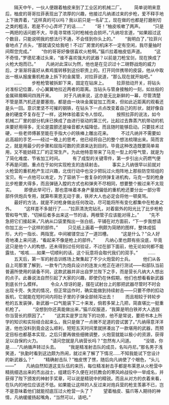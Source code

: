 　　隔天中午，一伙人便跟着柚皮来到了工业区的机械二厂。
　　简单说明来意后，柚皮的哥哥拉菲表现出了浓厚的兴趣，他接过凡纳递过来的步枪，爱不释手地上下拨弄着，“这样真的可以吗？我以前只是一名矿工，现在做的也都是打磨削切之类的粗活，若是不小心弄坏了的话……”
　　“哥！”柚皮咳嗽了两声。
　　“只是一两把的话问题不大，毕竟寻常练习时枪械也会损坏。”凡纳坦言道，“如果超过这个数目，只能说明我的想法行不通，不会怪到你头上的。”
　　“我明白了，”拉菲兴奋地点了点头，“那就请交给我吧！不过厂房里的机床不一定有空闲，我尽量抽时间帮您完成。”
　　“你的哥哥好像很喜欢火枪啊。”猫爪拉着柚皮低声道。
　　“这不奇怪，”罗德尼凑过头来，“谁不喜欢强大的武器？以前是刀枪宝剑，现在换成了火枪大炮而已。”
　　凡纳对此深以为然，他也是在见识过十二磅野战炮的威力后，才渐渐将喜好从煮鸡蛋转移到这份职责上的。打开同伴携带的皮袋，他从中取出一根从报废重机枪身上拆下的金属管，对拉菲说道，“那么现在就开始吧。”
　　……
　　步枪枪管被拆卸下来，固定在钻床上。
　　拉菲扭动开关，将钻头对准标记位置，小心翼翼地拉近两者的距离。当钻头与管身接触的一刻，如丝般的金属碎屑瞬间四溅开来。
　　对于凡纳来说，这亦是无比新鲜的一幕，尽管清楚不管是蒸汽机还是要塞炮，都是由一块块金属锭加工而来，但如此近距离的观看还是头一回。意识里坚不可摧的钢铁，在钻头下一点点改变着自己的形状，就好像自身的硬度不复存在了一样，这种体验着实令人惊叹。
　　按照拉菲的说法，如今机械二厂里的部分机床已换成了由进行驱动的第三代，比起过去靠蒸汽机带动的机床要好用得多，无论是震颤还是噪音都大幅降低，而且随时能够启动。只要技术过硬，一些老师傅甚至能在手指大小的铁棒上雕出花来。
　　不过凡纳并不需要如此高超的手艺——经过一晚上的思考，他已经将自己的整个想法梳理出来。简而言之，就是用最少的步骤和屈指可数的资源来达到目的。毕竟这种改造既要简单易用，又不能妨碍工厂的正常生产。为此他特意带来了马克一型上的导气管，就是为了简化难度、节省加工时间。
　　有了成型的关键零件，第一步引出火药燃气便不再是问题。重点在于如何实现枪支的连续射击。
　　事实上凡纳很早以前就对火枪营的重机枪产生过兴趣，北伐行动中也没少把玩过火炮阵地上那些防空班组的宝贝。有一点他可以肯定，为了容纳下一套复杂的供弹复进机构，马克一型的枪身比步枪要大得多，而且弹链入膛的方式也和弹夹不尽相同，想要整个搬过来不太现实。
　　即便此举可行，那也意味着本身产量就偏低的重机枪还要分出一部分零部件供炮兵专用，就算布莱恩无动于衷，铁斧大人也必定会将他一顿臭骂。
　　最好的方法，就是不对枪身做出任何改动，尽可能将所有变化都集中在枪身之外。
　　“这样差不多就行了……”拉菲清洗完钻孔，对着窗外的阳光比了比步枪枪管和导气管，“切掉后者多出来这一节的话，两根管子应该能对得上。”
　　“先不急把它们接起来，”凡纳从口袋里掏出一张白纸，平铺在对方面前，“下一步我想请你加工出一个这样的部件。”
　　只见纸上画着一例颇为简陋的图样，整体成弧形，大约一指长、两指宽，中间被镂空出了一道凹槽。
　　“这是什么？”众人好奇地凑上来问道，“看起来不像是枪上的部件。”
　　凡纳心里也颇有些没底，毕竟这只是他个人的构想，还未得到过任何验证，不过在部下面前，他无论如何都不能露怯，“咳咳……如果一切顺利的话，这个玩意将会取代我们的双手。”
　　……
　　五天后，第一军的射击训练场上聚集起了不少火炮营的士兵。
　　他们从各自上司那里了解到，一款专门为炮兵设计的连发火枪正在进行测试——和部队当前普遍所使用的装备不同，这款武器并非出自罗兰陛下之手，而是营长凡纳大人想出的点子。此番说法自然引起了大家的兴趣，即使仍在休假期，他们也想看看新武器到底长什么模样。
　　令众人惊讶的是，摆在试射台上的那把武器尽管时不时会出现卡壳、失灵的情况，但正常运作时，确实能做到持续射击——只要不停的扣动扳机，它就能在短时间内将肚子里的子弹全部倾泻出去！
　　而且相较于转轮步枪的五发装弹，新武器一口气能装下二十来发，倘若多架上几把，简直堪比一挺重机枪了。
　　“没想到你还真能做出来，”猫爪叹服道，“我算是明白铁斧大人选拔你当营长的原因了。”
　　“这其实是罗兰陛下的功劳，他不是常说，要把书本上所学的知识和实际结合起来么，我只是做了一点微不足道的尝试罢了。”凡纳得意洋洋道，他也没料到竟会这么顺利，短短五天时间里就拼凑出了一款堪用的武器，而预定目标也都基本实现，之后只要再做些细微调整，火炮营就能以极小的资源，获得足以自保的火力。
　　“请问您就是凡纳营长吗？”忽然有人问道。
　　“没错，你是……”凡纳循声转过头去。
　　“我是精准射击队的成员，名叫丹尼。”那名男子浅笑道，“执勤时看到这边颇为热闹，就过来了解了下情况……不知我能试下您设计的新武器么？”
　　“精确射击队？”柚皮愣了愣，随后向凡纳使了个眼色，“头儿——”
　　凡纳自然知道这支队伍的来历，每位精准射击手都是布莱恩从火枪营中精挑细选出来的杰出战士，组建后不久便在对抗教会的寒风岭战役中一举成名，并获得了陛下颁发的神射手奖章，可以说是精锐中的精锐。而且从对方的衣着来看，在队内的地位应该还不低。如果能让这样的人反过来对炮兵营的枪支羡慕不已，岂不是意味着他们就能彻底压过火枪营一头了？
　　望着柚皮、猫爪等人期待的神情，凡纳缓缓扬起嘴角，“当然可以，请吧。”